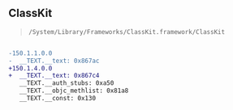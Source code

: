 ## ClassKit

> `/System/Library/Frameworks/ClassKit.framework/ClassKit`

```diff

-150.1.1.0.0
-  __TEXT.__text: 0x867ac
+150.1.4.0.0
+  __TEXT.__text: 0x867c4
   __TEXT.__auth_stubs: 0xa50
   __TEXT.__objc_methlist: 0x81a8
   __TEXT.__const: 0x130

```
